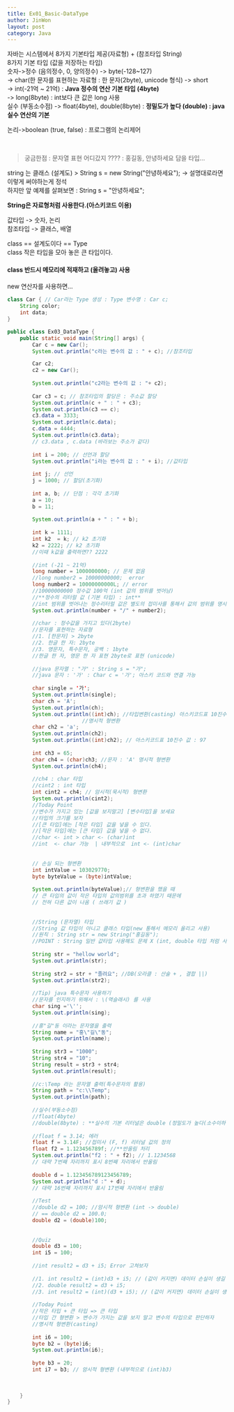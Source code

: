 ```yaml
---
title: Ex01_Basic-DataType
author: JinWon
layout: post
category: Java
---
```


자바는 시스템에서 8가지 기본타입 제공(자료형) + (참조타입 String) <br>
8가지 기본 타입 (값을 저장하는 타입) <br>
숫자->정수 (음의정수, 0, 양의정수) -> byte(-128~127) <br>
-> char(한 문자를 표현하는 자료형 : 한 문자(2byte), unicode 형식)
-> short <br>
-> int(-21억 ~ 21억) : **Java 정수의 연산 기본 타입 (4byte)** <br>
-> long(8byte) : int보다 큰 값은 long 사용 <br>
실수 (부동소수점) -> float(4byte), double(8byte) : **정밀도가 높다 (double) : java 실수 연산의 기본**
           
논리->boolean (true, false) : 프로그램의 논리제어

<br>

> 궁금한점 : 문자열 표현 어디갔지 ???? : 홍길동, 안녕하세요 담을 타입... <br>

string 는 클래스 (설계도) > String s = new String("안녕하세요"); -> 설명대로라면 이렇게 써야하는게 정석 <br>
하지만 앞 예제를 살펴보면 : String s = "안녕하세요";

**String은 자료형처럼 사용한다.(아스키코드 이용)**

값타입 -> 숫자, 논리 <br>
참조타입 -> 클래스, 배열

class == 설계도이다 == Type <br>
class 작은 타입을 모아 놓은 큰 타입이다. <br>
#### class 반드시 메모리에 적재하고 (올려놓고) 사용

new 연산자를 사용하면...
~~~java
class Car { // Car라는 Type 생성 : Type 변수명 : Car c;
	String color;
	int data;
}

public class Ex03_DataType {
	public static void main(String[] args) {
		Car c = new Car();
		System.out.println("c라는 변수의 값 : " + c); //참조타입

		Car c2;
		c2 = new Car();
		
		System.out.println("c2라는 변수의 값 : "+ c2);
		
		Car c3 = c; // 참조타입의 할당은 : 주소값 할당
		System.out.println(c + " : " + c3);
		System.out.println(c3 == c);
		c3.data = 3333;
		System.out.println(c.data);
		c.data = 4444;
		System.out.println(c3.data);
		// c3.data , c.data (바라보는 주소가 같다)
		
		int i = 200; // 선언과 할당
		System.out.println("i라는 변수의 값 : " + i); //값타입
		
		int j; // 선언
		j = 1000; // 할당(초기화)
		
		int a, b; // 단점 : 각각 초기화
		a = 10;
		b = 11;
		
		System.out.println(a + " : " + b);
		
		int k = 1111;
		int k2  = k; // k2 초기화
		k2 = 2222; // k2 초기화
		//이때 k값을 출력하면?? 2222
		
		//int (-21 ~ 21억)
		long number = 1000000000; // 문제 없음
		//long number2 = 10000000000;  error
		long number2 = 10000000000L; // error
		//10000000000 정수값 100억 (int 값의 범위를 벗어남)
		//**정수의 리터럴 값 (기본 타입) : int**
		//int 범위를 벗어나는 정수리터럴 값은 별도의 접미사를 통해서 값의 범위를 명시해야 함. 
		System.out.println(number + "/" + number2);
		
		//char : 정수값을 가지고 있다(2byte)
		//문자를 표현하는 자료형
		//1. [한문자] > 2byte
		//2. 한글 한 자: 2byte
		//3. 영문자, 특수문자, 공백 : 1byte
		//한글 한 자, 영문 한 자 표현 2byte로 표현 (unicode)
		
		//java 문자열 : "가" : String s = "가";
		//java 문자 : '가' : Char c = '가'; 아스키 코드와 연결 가능
		
	    char single = '가';
	    System.out.println(single);
	    char ch = 'A';
	    System.out.println(ch);
	    System.out.println((int)ch); //타입변환(casting) 아스키코드표 10진수 값 : 65
	                    //명시적 형변환
	    char ch2 = 'a';
	    System.out.println(ch2);
	    System.out.println((int)ch2); // 아스키코드표 10진수 값 : 97
	    
	    int ch3 = 65;
	    char ch4 = (char)ch3; //문자 : 'A' 명시적 형변환
	    System.out.println(ch4);
	    
	    //ch4 : char 타입
	    //cint2 : int 타입
	    int cint2 = ch4; // 암시적(묵시적) 형변환
	    System.out.println(cint2);
	    //Today Point
	    //변수가 가지고 있는 [값을 보지말고] [변수타입]을 보세요
	    //타입의 크기를 보자
	    //[큰 타입]에는 [작은 타입] 값을 넣을 수 있다.
	    //[작은 타입]에는 [큰 타입] 값을 넣을 수 없다.
	    //char <- int > char <- (char)int
	    //int  <- char 가능  | 내부적으로  int <- (int)char
	    
	    
	    // 손실 되는 형변환
	    int intValue = 103029770;
		byte byteValue = (byte)intValue;
		
		System.out.println(byteValue);// 형변환을 했을 때
		// 큰 타입의 값이 작은 타입의 값의범위를 초과 하였기 때문에
		// 전혀 다른 값이 나옴 ( 쓰래기 값 )
	    
	    
		//String (문자열) 타입
		//String 값 타입이 아니고 클래스 타입(new 통해서 메모리 올리고 사용)
		//원칙 : String str = new String("홍길동");
		//POINT : String 일반 값타입 사용해도 문제 X (int, double 타입 처럼 사용)
		
		String str = "hellow world";
		System.out.println(str);
		
		String str2 = str + "졸려요"; //DB(오라클 : 산술 + , 결합 ||)
		System.out.println(str2);
		
		//Tip) java 특수문자 사용하기
		//문자를 인지하기 위해서 : \(역슬래시) 를 사용
		char sing ='\'';
		System.out.println(sing);
		
		//홍"길"동 이라는 문자열을 출력
		String name = "홍\"길\"동";
		System.out.println(name);
		
		String str3 = "1000";
		String str4 = "10";
		String result = str3 + str4;
		System.out.println(result);
		
		//c:\Temp 라는 문자열 출력(특수문자의 활용)
		String path = "c:\\Temp";
		System.out.println(path);
		
		//실수(부동소수점)
		//float(4byte)
		//double(8byte) : **실수의 기본 리터널은 double (정밀도가 높다(소수이하 자리를 더 많이 표현))
		
		//float f = 3.14; 에러
		float f = 3.14F; //접미사 (F, f) 리터널 값의 정의
		float f2 = 1.123456789f; //**반올림 처리
		System.out.println("f2 : " + f2); // 1.1234568
		// 대략 7번째 자리까지 표시 8번째 자리에서 반올림
		
		double d = 1.123456789123456789;
		System.out.println("d :" + d);
		// 대략 16번째 자리까지 표시 17번째 자리에서 반올림
		
		//Test
		//double d2 = 100; //암시적 형변환 (int -> double)
		// == double d2 = 100.0;
		double d2 = (double)100;
		
		
		//Quiz
		double d3 = 100;
		int i5 = 100;
		
		//int result2 = d3 + i5; Error 고쳐보자
		
		//1. int result2 = (int)d3 + i5; // (값이 커지면) 데이터 손실이 생길 수 있다.
		//2. double result2 = d3 + i5;
		//3. int result2 = (int)(d3 + i5); // (값이 커지면) 데이터 손실이 생길 수 있다.
		
		//Today Point
		//작은 타입 + 큰 타입 => 큰 타입
		//타입 간 형변환 > 변수가 가지는 값을 보지 말고 변수의 타입으로 판단하자
		//명시적 형변환(casting)
		
		int i6 = 100;
		byte b2 = (byte)i6;
		System.out.println(i6);
		
		byte b3 = 20;
		int i7 = b3; // 암시적 형변환 (내부적으로 (int)b3)
		
		
		
	}
}
~~~